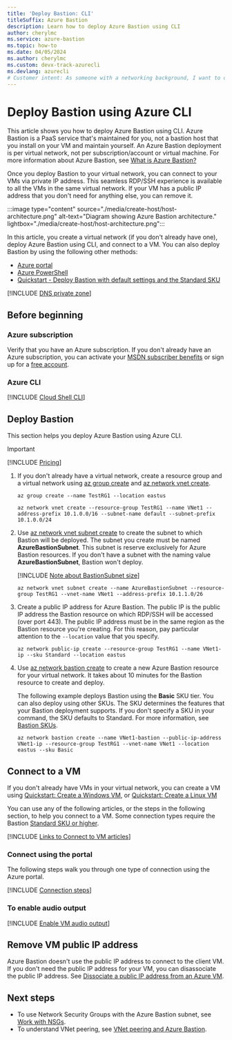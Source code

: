 ```yaml
---
title: 'Deploy Bastion: CLI'
titleSuffix: Azure Bastion
description: Learn how to deploy Azure Bastion using CLI
author: cherylmc
ms.service: azure-bastion
ms.topic: how-to
ms.date: 04/05/2024
ms.author: cherylmc
ms.custom: devx-track-azurecli
ms.devlang: azurecli
# Customer intent: As someone with a networking background, I want to deploy Bastion and connect to a VM.
---
```


# Deploy Bastion using Azure CLI

This article shows you how to deploy Azure Bastion using CLI. Azure Bastion is a PaaS service that's maintained for you, not a bastion host that you install on your VM and maintain yourself. An Azure Bastion deployment is per virtual network, not per subscription/account or virtual machine. For more information about Azure Bastion, see [What is Azure Bastion?](bastion-overview.md) 

Once you deploy Bastion to your virtual network, you can connect to your VMs via private IP address. This seamless RDP/SSH experience is available to all the VMs in the same virtual network. If your VM has a public IP address that you don't need for anything else, you can remove it. 

:::image type="content" source="./media/create-host/host-architecture.png" alt-text="Diagram showing Azure Bastion architecture." lightbox="./media/create-host/host-architecture.png":::

In this article, you create a virtual network (if you don't already have one), deploy Azure Bastion using CLI, and connect to a VM. You can also deploy Bastion by using the following other methods:

* [Azure portal](./tutorial-create-host-portal.md)
* [Azure PowerShell](bastion-create-host-powershell.md)
* [Quickstart - Deploy Bastion with default settings and the Standard SKU](quickstart-host-portal.md)

[!INCLUDE [DNS private zone](../../includes/bastion-private-dns-zones-non-support.md)]

## Before beginning

### Azure subscription

Verify that you have an Azure subscription. If you don't already have an Azure subscription, you can activate your [MSDN subscriber benefits](https://azure.microsoft.com/pricing/member-offers/msdn-benefits-details) or sign up for a [free account](https://azure.microsoft.com/pricing/free-trial).

### Azure CLI

[!INCLUDE [Cloud Shell CLI](../../includes/vpn-gateway-cloud-shell-cli.md)]

## <a name="createhost"></a>Deploy Bastion

This section helps you deploy Azure Bastion using Azure CLI.

> [!IMPORTANT]
> [!INCLUDE [Pricing](~/reusable-content/ce-skilling/azure/includes/bastion-pricing.md)]
>

1. If you don't already have a virtual network, create a resource group and a virtual network using [az group create](/cli/azure/group#az-group-create) and [az network vnet create](/cli/azure/network/vnet#az-network-vnet-create).

   ```azurecli-interactive
   az group create --name TestRG1 --location eastus
   ```

   ```azurecli-interactive
   az network vnet create --resource-group TestRG1 --name VNet1 --address-prefix 10.1.0.0/16 --subnet-name default --subnet-prefix 10.1.0.0/24
   ```

1. Use [az network vnet subnet create](/cli/azure/network/vnet/subnet#az-network-vnet-subnet-create) to create the subnet to which Bastion will be deployed. The subnet you create must be named **AzureBastionSubnet**. This subnet is reserve exclusively for Azure Bastion resources. If you don't have a subnet with the naming value **AzureBastionSubnet**, Bastion won't deploy.

   [!INCLUDE [Note about BastionSubnet size](../../includes/bastion-subnet-size.md)]

   ```azurecli-interactive
   az network vnet subnet create --name AzureBastionSubnet --resource-group TestRG1 --vnet-name VNet1 --address-prefix 10.1.1.0/26
   ```

1. Create a public IP address for Azure Bastion. The public IP is the public IP address the Bastion resource on which RDP/SSH will be accessed (over port 443). The public IP address must be in the same region as the Bastion resource you're creating. For this reason, pay particular attention to the `--location` value that you specify.

   ```azurecli-interactive
   az network public-ip create --resource-group TestRG1 --name VNet1-ip --sku Standard --location eastus
   ```

1. Use [az network bastion create](/cli/azure/network/bastion#az-network-bastion-create) to create a new Azure Bastion resource for your virtual network. It takes about 10 minutes for the Bastion resource to create and deploy.

   The following example deploys Bastion using the **Basic** SKU tier. You can also deploy using other SKUs. The SKU determines the features that your Bastion deployment supports. If you don't specify a SKU in your command, the SKU defaults to Standard. For more information, see [Bastion SKUs](configuration-settings.md#skus).

   ```azurecli-interactive
   az network bastion create --name VNet1-bastion --public-ip-address VNet1-ip --resource-group TestRG1 --vnet-name VNet1 --location eastus --sku Basic
   ```
   
## <a name="connect"></a>Connect to a VM

If you don't already have VMs in your virtual network, you can create a VM using [Quickstart: Create a Windows VM](/azure/virtual-machines/windows/quick-create-portal), or [Quickstart: Create a Linux VM](/azure/virtual-machines/linux/quick-create-portal) 

You can use any of the following articles, or the steps in the following section, to help you connect to a VM. Some connection types require the Bastion [Standard SKU or higher](configuration-settings.md#skus).

[!INCLUDE [Links to Connect to VM articles](../../includes/bastion-vm-connect-article-list.md)]

### <a name="steps"></a>Connect using the portal

The following steps walk you through one type of connection using the Azure portal.

[!INCLUDE [Connection steps](../../includes/bastion-vm-connect.md)]

### <a name="audio"></a>To enable audio output

[!INCLUDE [Enable VM audio output](../../includes/bastion-vm-audio.md)]

## <a name="ip"></a>Remove VM public IP address

Azure Bastion doesn't use the public IP address to connect to the client VM. If you don't need the public IP address for your VM, you can disassociate the public IP address. See [Dissociate a public IP address from an Azure VM](../virtual-network/ip-services/remove-public-ip-address-vm.md).

## Next steps

* To use Network Security Groups with the Azure Bastion subnet, see [Work with NSGs](bastion-nsg.md).
* To understand VNet peering, see [VNet peering and Azure Bastion](vnet-peering.md).
